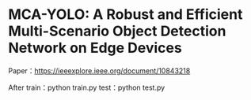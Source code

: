 # MCA-YOLO: A Robust and Efficient Multi-Scenario Object Detection Network on Edge Devices
Paper：https://ieeexplore.ieee.org/document/10843218

After
train：python train.py
test：python test.py
